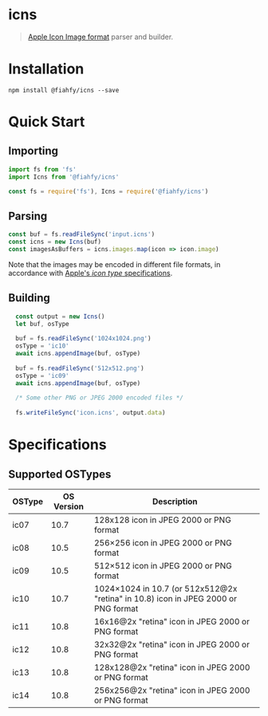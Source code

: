 # icns

> [Apple Icon Image format](https://en.wikipedia.org/wiki/Apple_Icon_Image_format) parser and builder.

# Installation
```
npm install @fiahfy/icns --save
```

# Quick Start
## Importing
```js
import fs from 'fs'
import Icns from '@fiahfy/icns'
```
```js
const fs = require('fs'), Icns = require('@fiahfy/icns')
```

## Parsing
```js
const buf = fs.readFileSync('input.icns')
const icns = new Icns(buf)
const imagesAsBuffers = icns.images.map(icon => icon.image)
```
Note that the images may be encoded in different file formats, in accordance with [Apple's _icon type_ specifications](https://en.wikipedia.org/wiki/Apple_Icon_Image_format#Icon_types).

## Building
```js
  const output = new Icns()
  let buf, osType
  
  buf = fs.readFileSync('1024x1024.png')
  osType = 'ic10'
  await icns.appendImage(buf, osType)
  
  buf = fs.readFileSync('512x512.png')
  osType = 'ic09'
  await icns.appendImage(buf, osType)
  
  /* Some other PNG or JPEG 2000 encoded files */
  
  fs.writeFileSync('icon.icns', output.data)
```

# Specifications
## Supported OSTypes
|OSType| OS Version | Description                                                                       |
|------|------------|-----------------------------------------------------------------------------------|
|ic07  | 10.7       | 128x128 icon in JPEG 2000 or PNG format                                           |
|ic08  | 10.5       | 256×256 icon in JPEG 2000 or PNG format                                           |
|ic09  | 10.5       | 512×512 icon in JPEG 2000 or PNG format                                           |
|ic10  | 10.7       | 1024×1024 in 10.7 (or 512x512@2x "retina" in 10.8) icon in JPEG 2000 or PNG format|
|ic11  | 10.8       | 16x16@2x "retina" icon in JPEG 2000 or PNG format                                 |
|ic12  | 10.8       | 32x32@2x "retina" icon in JPEG 2000 or PNG format                                 |
|ic13  | 10.8       | 128x128@2x "retina" icon in JPEG 2000 or PNG format                               |
|ic14  | 10.8       | 256x256@2x "retina" icon in JPEG 2000 or PNG format                               |
